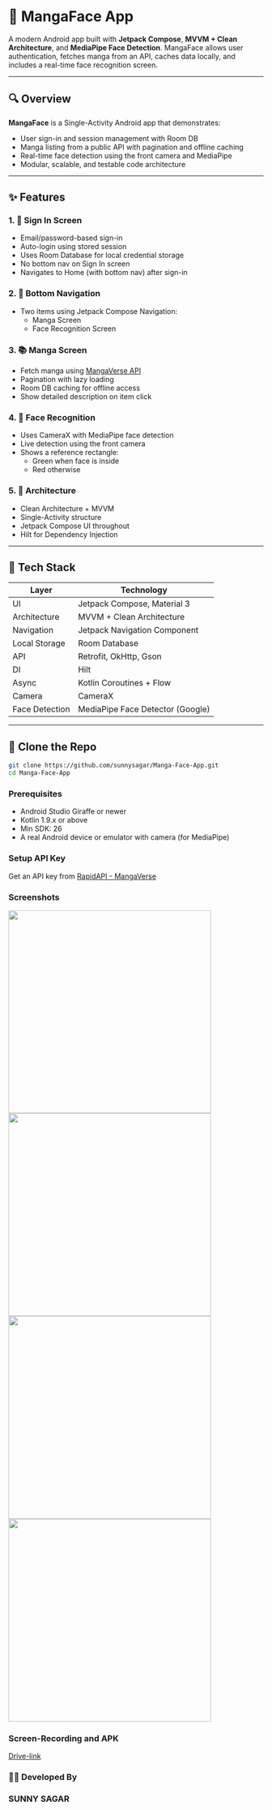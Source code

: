 # 📱 MangaFace App

A modern Android app built with **Jetpack Compose**, **MVVM + Clean Architecture**, and **MediaPipe Face Detection**. MangaFace allows user authentication, fetches manga from an API, caches data locally, and includes a real-time face recognition screen.

---

## 🔍 Overview

**MangaFace** is a Single-Activity Android app that demonstrates:
- User sign-in and session management with Room DB
- Manga listing from a public API with pagination and offline caching
- Real-time face detection using the front camera and MediaPipe
- Modular, scalable, and testable code architecture

---

## ✨ Features

### 1. 🔐 Sign In Screen
- Email/password-based sign-in
- Auto-login using stored session
- Uses Room Database for local credential storage
- No bottom nav on Sign In screen
- Navigates to Home (with bottom nav) after sign-in

### 2. 🧭 Bottom Navigation 
- Two items using Jetpack Compose Navigation:
  - Manga Screen
  - Face Recognition Screen

### 3. 📚 Manga Screen 
- Fetch manga using [MangaVerse API](https://rapidapi.com/sagararofie/api/mangaverse-api)
- Pagination with lazy loading
- Room DB caching for offline access
- Show detailed description on item click

### 4. 🧠 Face Recognition 
- Uses CameraX with MediaPipe face detection
- Live detection using the front camera
- Shows a reference rectangle:
  - Green when face is inside
  - Red otherwise

### 5. 🧱 Architecture 
- Clean Architecture + MVVM
- Single-Activity structure
- Jetpack Compose UI throughout
- Hilt for Dependency Injection

---

## 🧰 Tech Stack

| Layer            | Technology                         |
|------------------|-------------------------------------|
| UI               | Jetpack Compose, Material 3         |
| Architecture     | MVVM + Clean Architecture           |
| Navigation       | Jetpack Navigation Component        |
| Local Storage    | Room Database                       |
| API              | Retrofit, OkHttp, Gson              |
| DI               | Hilt                                |
| Async            | Kotlin Coroutines + Flow            |
| Camera           | CameraX                             |
| Face Detection   | MediaPipe Face Detector (Google)    |

---

## 🔄 Clone the Repo

```bash
git clone https://github.com/sunnysagar/Manga-Face-App.git
cd Manga-Face-App
```

### Prerequisites
- Android Studio Giraffe or newer
- Kotlin 1.9.x or above
- Min SDK: 26
- A real Android device or emulator with camera (for MediaPipe)
  
### Setup API Key
Get an API key from [RapidAPI - MangaVerse](https://rapidapi.com/sagararofie/api/mangaverse-api)

### Screenshots
<img src="https://github.com/user-attachments/assets/1a5324d7-4a28-4329-bdcb-b6b5b4cc142d" width="400"/>
<img src="https://github.com/user-attachments/assets/f9c00983-69ec-4054-aebd-efcf862e36f7" width="400"/>
<img src="https://github.com/user-attachments/assets/7ce7493c-20ba-4746-878a-8406985df583" width="400"/>
<img src="https://github.com/user-attachments/assets/6e3d068a-ef33-4393-8861-4f68c851e030" width="400"/>


### Screen-Recording and APK
[Drive-link](https://drive.google.com/drive/folders/1MZsmmtHmVk-F3rjmt5Wg6-B705tNG0z0?usp=sharing)

### 👨‍💻 Developed By
### SUNNY SAGAR
